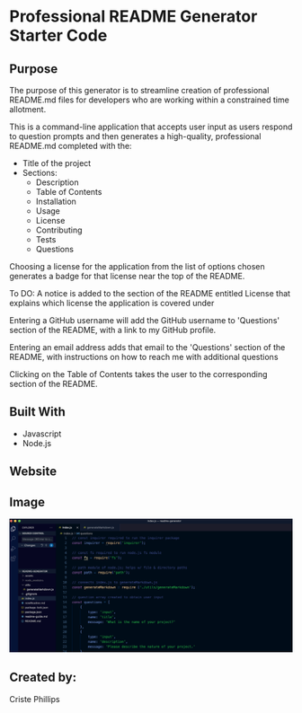 # Professional README Generator Starter Code

## Purpose

The purpose of this generator is to streamline creation of professional README.md files for developers who are working within a constrained time allotment.

This is a command-line application that accepts user input as users respond to question prompts and then generates a high-quality, professional README.md completed with the:

- Title of the project
- Sections:
  - Description
  - Table of Contents
  - Installation
  - Usage
  - License
  - Contributing
  - Tests
  - Questions

Choosing a license for the application from the list of options chosen generates a badge for that license near the top of the README.

To DO: A notice is added to the section of the README entitled License that explains which license the application is covered under

Entering a GitHub username will add the GitHub username to 'Questions' section of the README, with a link to my GitHub profile.

Entering an email address adds that email to the 'Questions' section of the README, with instructions on how to reach me with additional questions

Clicking on the Table of Contents takes the user to the corresponding section of the README.

## Built With

- Javascript
- Node.js

## Website

## Image

![Screenshot](/assets/images/screenshot.png)

## Created by:

Criste Phillips
